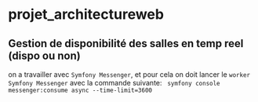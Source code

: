 # projet_architectureweb


## Gestion de disponibilité des salles en temp reel (dispo ou non)
on a travailler avec `Symfony Messenger`, et pour cela on doit lancer le `worker Symfony Messenger` avec la commande suivante:
``` symfony console messenger:consume async --time-limit=3600```